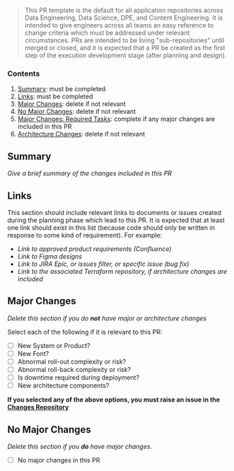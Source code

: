 > This PR template is the default for all application repositories across Data Engineering,
  Data Science, DPE, and Content Engineering. It is intended to give engineers across all teams an
  easy reference to change criteria which must be addressed under relevant circumstances. PRs are
  intended to be living "sub-repositories" until merged or closed, and it is expected that a PR be
  created as the first step of the execution development stage (after planning and design).

### Contents

1. [Summary](#summary): must be completed
2. [Links](#links): must be completed
3. [Major Changes](#major-changes): delete if not relevant
4. [No Major Changes](#no-major-changes): delete if not relevant
5. [Major Changes: Required Tasks](#major-changes-required-tasks): complete if any major changes are included in this PR
6. [Architecture Changes](#architecture-changes): delete if not relevant

## Summary

*Give a brief summary of the changes included in this PR*

## Links

This section should include relevant links to documents or issues created during the planning phase which lead to this PR. It is expected that at least one link should exist in this list (because code should only be written in response to some kind of requirement). For example:

- _Link to approved product requirements (Confluence)_
- _Link to Figma designs_
- _Link to JIRA Epic, or issues filter, or specific issue (bug fix)_
- _Link to the associated Terraform repository, if architecture changes are included_

## Major Changes

_Delete this section if you do **not** have major or architecture changes_

Select each of the following if it is relevant to this PR:

- [ ] New System or Product?
- [ ] New Font?
- [ ] Abnormal roll-out complexity or risk?
- [ ] Abnormal roll-back complexity or risk?
- [ ] Is downtime required during deployment?
- [ ] New architecture components?

**If you selected any of the above options, you must raise an issue in the
[Changes Repository](https://github.com/SPHTech-Meta/changes/issues/new/choose)**

## No Major Changes

_Delete this section if you **do** have major changes_.

- [ ] No major changes in this PR
